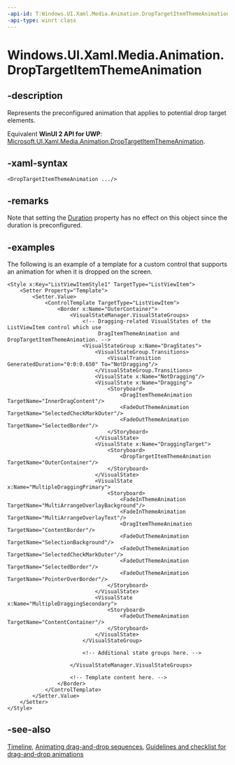 ```yaml
---
-api-id: T:Windows.UI.Xaml.Media.Animation.DropTargetItemThemeAnimation
-api-type: winrt class
---
```


<!-- Class syntax.
public class DropTargetItemThemeAnimation : Windows.UI.Xaml.Media.Animation.Timeline, Windows.UI.Xaml.Media.Animation.IDropTargetItemThemeAnimation
-->

# Windows.UI.Xaml.Media.Animation.DropTargetItemThemeAnimation

## -description
Represents the preconfigured animation that applies to potential drop target elements.

Equivalent **WinUI 2 API for UWP**: [Microsoft.UI.Xaml.Media.Animation.DropTargetItemThemeAnimation](/windows/winui/api/microsoft.ui.xaml.media.animation.droptargetitemthemeanimation).

## -xaml-syntax
```xaml
<DropTargetItemThemeAnimation .../>
```


## -remarks
Note that setting the [Duration](timeline_duration.md) property has no effect on this object since the duration is preconfigured.

## -examples
The following is an example of a template for a custom control that supports an animation for when it is dropped on the screen.


<!--<p xml:space="preserve">
            <TRANSLATE_MANUALLY>
              <externalLink xmlns="http://ddue.schemas.microsoft.com/authoring/2003/5">
                <linkText>Run this sample</linkText>
                <linkUri>http://go.microsoft.com/fwlink/p/?linkid=139798&amp;sref=SineEase</linkUri>
              </externalLink>
            </TRANSLATE_MANUALLY>
          </p>-->

```xaml
<Style x:Key="ListViewItemStyle1" TargetType="ListViewItem">
    <Setter Property="Template">
        <Setter.Value>
            <ControlTemplate TargetType="ListViewItem">
                <Border x:Name="OuterContainer">
                    <VisualStateManager.VisualStateGroups>
                        <!-- Dragging-related VisualStates of the ListViewItem control which use 
                             DragItemThemeAnimation and DropTargetItemThemeAnimation. -->
                        <VisualStateGroup x:Name="DragStates">
                            <VisualStateGroup.Transitions>
                                <VisualTransition GeneratedDuration="0:0:0.650" To="NotDragging"/>
                            </VisualStateGroup.Transitions>
                            <VisualState x:Name="NotDragging"/>
                            <VisualState x:Name="Dragging">
                                <Storyboard>
                                    <DragItemThemeAnimation TargetName="InnerDragContent"/>
                                    <FadeOutThemeAnimation TargetName="SelectedCheckMarkOuter"/>
                                    <FadeOutThemeAnimation TargetName="SelectedBorder"/>
                                </Storyboard>
                            </VisualState>
                            <VisualState x:Name="DraggingTarget">
                                <Storyboard>
                                    <DropTargetItemThemeAnimation TargetName="OuterContainer"/>
                                </Storyboard>
                            </VisualState>
                            <VisualState x:Name="MultipleDraggingPrimary">
                                <Storyboard>
                                    <FadeInThemeAnimation TargetName="MultiArrangeOverlayBackground"/>
                                    <FadeInThemeAnimation TargetName="MultiArrangeOverlayText"/>
                                    <DragItemThemeAnimation TargetName="ContentBorder"/>
                                    <FadeOutThemeAnimation TargetName="SelectionBackground"/>
                                    <FadeOutThemeAnimation TargetName="SelectedCheckMarkOuter"/>
                                    <FadeOutThemeAnimation TargetName="SelectedBorder"/>
                                    <FadeOutThemeAnimation TargetName="PointerOverBorder"/>
                                </Storyboard>
                            </VisualState>
                            <VisualState x:Name="MultipleDraggingSecondary">
                                <Storyboard>
                                    <FadeOutThemeAnimation TargetName="ContentContainer"/>
                                </Storyboard>
                            </VisualState>
                        </VisualStateGroup>                        
                        
                        <!-- Additional state groups here. -->

                    </VisualStateManager.VisualStateGroups>
                    
                    <!-- Template content here. -->
                </Border>
            </ControlTemplate>
        </Setter.Value>
    </Setter>
</Style>
```



## -see-also
[Timeline](timeline.md), [Animating drag-and-drop sequences](/previous-versions/windows/apps/jj649427(v=win.10)), [Guidelines and checklist for drag-and-drop animations](/windows/uwp/style/motion-dragdrop)
